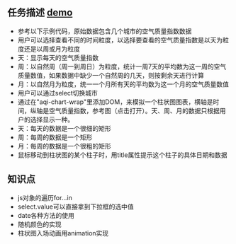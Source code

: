 ## 任务描述 [demo](https://kad0108.github.io/IFE/2016/task17)

* 参考以下示例代码，原始数据包含几个城市的空气质量指数数据
* 用户可以选择查看不同的时间粒度，以选择要查看的空气质量指数是以天为粒度还是以周或月为粒度
* 天：显示每天的空气质量指数
* 周：以自然周（周一到周日）为粒度，统计一周7天的平均数为这一周的空气质量数值，如果数据中缺少一个自然周的几天，则按剩余天进行计算
* 月：以自然月为粒度，统一一个月所有天的平均数为这一个月的空气质量数值
* 用户可以通过select切换城市
* 通过在"aqi-chart-wrap"里添加DOM，来模拟一个柱状图图表，横轴是时间，纵轴是空气质量指数，参考图（点击打开）。天、周、月的数据只根据用户的选择显示一种。
* 天：每天的数据是一个很细的矩形
* 周：每周的数据是一个矩形
* 月：每周的数据是一个很粗的矩形
* 鼠标移动到柱状图的某个柱子时，用title属性提示这个柱子的具体日期和数据


## 知识点

* js对象的遍历for...in
* select.value可以直接拿到下拉框的选中值
* date各种方法的使用
* 随机颜色的实现
* 柱状图入场动画用animation实现
